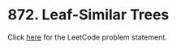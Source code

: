 # 872. Leaf-Similar Trees

Click [here](https://leetcode.com/problems/leaf-similar-trees/description/)
for the LeetCode problem statement.
